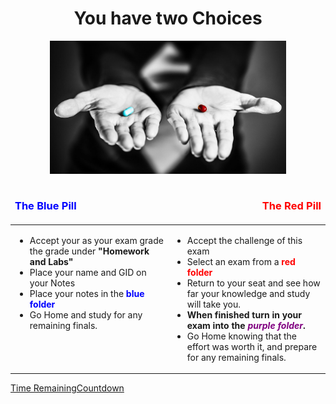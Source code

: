 <div align="center">
<h1>You have two Choices</h1>
<img src="images/red-blue-pill.jpg" width="75%" />
</div>

<table width="100%" border="0">
<thead>
<td><h3 style="color: blue">The Blue Pill</h3></td>
<td align="right"><h3 style="color: red">The Red Pill</h3></td>
</thead>
<tr>
<td width="50%" valign="top">
<ul>
<li> Accept your as your exam grade the grade under <b>"Homework and Labs"</b></li>
<li> Place your name and GID on your Notes</li>
<li> Place your notes in the <b style="color: blue">blue folder</b></li>
<li> Go Home and study for any remaining finals.</li>
</ul>
</td>
<td width="50%">
<ul>
<li> Accept the challenge of this exam</li>
<li> Select an exam from a <b style="color: red">red folder</b></li>
<li> Return to your seat and see how far your knowledge and study will take you.</li>
<li> <b>When finished turn in your exam into the <i style="color: purple">purple folder</i>.</b></li>
<li> Go Home knowing that the effort was worth it, and prepare for any remaining finals.</li>

</ul>
</td>
</tr>
</table>

<div data-type="countdown" data-id="570758" class="tickcounter" style="width: 100%; position: relative; padding-bottom: 25%"><a href="//www.tickcounter.com/countdown/570758/time-remaining" title="Time Remaining">Time Remaining</a><a href="//www.tickcounter.com/" title="Countdown">Countdown</a></div><script>(function(d, s, id) { var js, pjs = d.getElementsByTagName(s)[0]; if (d.getElementById(id)) return; js = d.createElement(s); js.id = id; js.src = "//www.tickcounter.com/static/js/loader.js"; pjs.parentNode.insertBefore(js, pjs); }(document, "script", "tickcounter-sdk"));</script>

